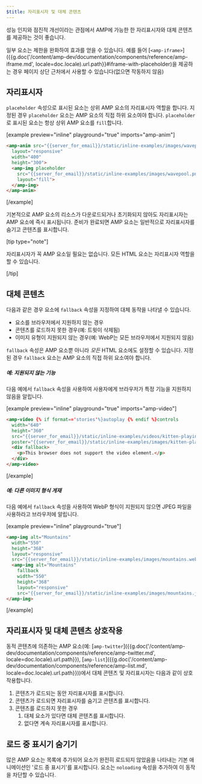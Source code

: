 ```yaml
---
$title: 자리표시자 및 대체 콘텐츠
---
```


성능 인지와 점진적 개선이라는 관점에서 AMP에 가능한 한 자리표시자와 대체 콘텐츠를 제공하는 것이 좋습니다.

일부 요소는 제한을 완화하여 효과를 얻을 수 있습니다. 예를 들어 [`<amp-iframe>`]({{g.doc('/content/amp-dev/documentation/components/reference/amp-iframe.md', locale=doc.locale).url.path}}#iframe-with-placeholder)을 제공하는 경우 페이지 상단 근처에서 사용할 수 있습니다(없으면 작동하지 않음)

## 자리표시자

`placeholder` 속성으로 표시된 요소는
상위 AMP 요소의 자리표시자 역할을 합니다.
지정된 경우 `placeholder` 요소는 AMP 요소의 직접 하위 요소여야 합니다.
`placeholder`로 표시된 요소는 항상 상위 AMP 요소를 `fill`합니다.

[example preview="inline" playground="true" imports="amp-anim"]
```html
<amp-anim src="{{server_for_email}}/static/inline-examples/images/wavepool.gif"
  layout="responsive"
  width="400"
  height="300">
  <amp-img placeholder
    src="{{server_for_email}}/static/inline-examples/images/wavepool.png"
    layout="fill">
  </amp-img>
</amp-anim>
```
[/example]

기본적으로 AMP 요소의 리소스가 다운로드되거나 초기화되지 않아도
자리표시자는 AMP 요소에 즉시 표시됩니다.
준비가 완료되면 AMP 요소는 일반적으로 자리표시자를 숨기고 콘텐츠를 표시합니다.

[tip type="note"]

자리표시자가 꼭 AMP 요소일 필요는 없습니다.
모든 HTML 요소는 자리표시자 역할을 할 수 있습니다.

[/tip]

## 대체 콘텐츠

다음과 같은 경우 요소에 `fallback` 속성을 지정하여 대체 동작을 나타낼 수 있습니다.

* 요소를 브라우저에서 지원하지 않는 경우
* 콘텐츠를 로드하지 못한 경우(예: 트윗이 삭제됨)
* 이미지 유형이 지원되지 않는 경우(예: WebP는 모든 브라우저에서 지원되지 않음)

`fallback` 속성은 AMP 요소뿐 아니라 *모든* HTML 요소에도 설정할 수 있습니다. 지정된 경우 `fallback` 요소는 AMP 요소의 직접 하위 요소여야 합니다.

##### 예: 지원되지 않는 기능

다음 예에서 `fallback` 속성을 사용하여 사용자에게 브라우저가 특정 기능을 지원하지 않음을 알립니다.

[example preview="inline" playground="true" imports="amp-video"]
```html
<amp-video {% if format=='stories'%}autoplay {% endif %}controls
  width="640"
  height="360"
  src="{{server_for_email}}/static/inline-examples/videos/kitten-playing.mp4"
  poster="{{server_for_email}}/static/inline-examples/images/kitten-playing.png">
  <div fallback>
    <p>This browser does not support the video element.</p>
  </div>
</amp-video>
```
[/example]

##### 예: 다른 이미지 형식 게재

다음 예에서 `fallback` 속성을 사용하여 WebP 형식이 지원되지 않으면 JPEG 파일을 사용하라고 브라우저에 알립니다. 

[example preview="inline" playground="true"]
```html
<amp-img alt="Mountains"
  width="550"
  height="368"
  layout="responsive"
  src="{{server_for_email}}/static/inline-examples/images/mountains.webp">
  <amp-img alt="Mountains"
    fallback
    width="550"
    height="368"
    layout="responsive"
    src="{{server_for_email}}/static/inline-examples/images/mountains.jpg"></amp-img>
</amp-img>
```
[/example]

## 자리표시자 및 대체 콘텐츠 상호작용

동적 콘텐츠에 의존하는 AMP 요소(예: [`amp-twitter`]({{g.doc('/content/amp-dev/documentation/components/reference/amp-twitter.md', locale=doc.locale).url.path}}), [`amp-list`]({{g.doc('/content/amp-dev/documentation/components/reference/amp-list.md', locale=doc.locale).url.path}}))에서 대체 콘텐츠 및 자리표시자는 다음과 같이 상호작용합니다.

<ol>
  <li>콘텐츠가 로드되는 동안 자리표시자를 표시합니다.</li>
  <li>콘텐츠가 로드되면 자리표시자를 숨기고 콘텐츠를 표시합니다.</li>
  <li>콘텐츠를 로드하지 못한 경우
    <ol>
      <li>대체 요소가 있다면 대체 콘텐츠를 표시합니다.</li>
      <li>없다면 계속 자리표시자를 표시합니다.</li>
    </ol>
  </li>
</ol>

## 로드 중 표시기 숨기기

많은 AMP 요소는 목록에 추가되어 요소가 완전히 로드되지 않았음을 나타내는
기본 애니메이션인 '로드 중 표시기'를 표시합니다.
요소는 `noloading` 속성을 추가하여 이 동작을 차단할 수 있습니다.
 
